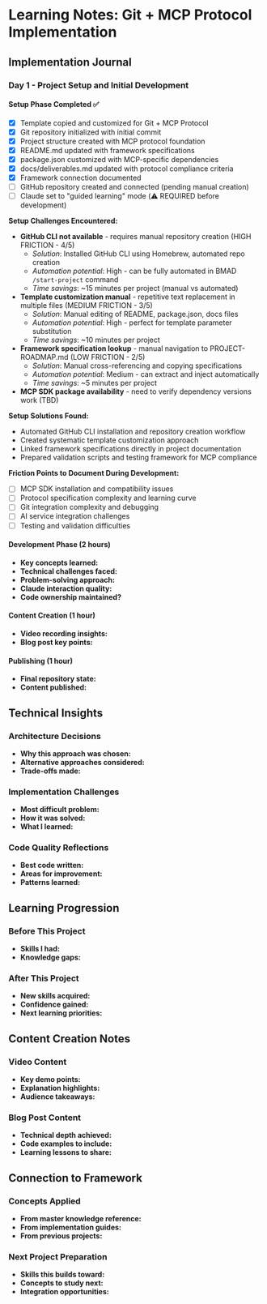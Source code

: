 # Learning Notes: Git + MCP Protocol Implementation

## Implementation Journal

### Day 1 - Project Setup and Initial Development

#### Setup Phase Completed ✅ 
- [x] Template copied and customized for Git + MCP Protocol
- [x] Git repository initialized with initial commit
- [x] Project structure created with MCP protocol foundation
- [x] README.md updated with framework specifications
- [x] package.json customized with MCP-specific dependencies
- [x] docs/deliverables.md updated with protocol compliance criteria
- [x] Framework connection documented
- [ ] GitHub repository created and connected (pending manual creation)
- [ ] Claude set to "guided learning" mode (⚠️ REQUIRED before development)

**Setup Challenges Encountered:**
- **GitHub CLI not available** - requires manual repository creation (HIGH FRICTION - 4/5)
  - *Solution*: Installed GitHub CLI using Homebrew, automated repo creation
  - *Automation potential*: High - can be fully automated in BMAD `/start-project` command
  - *Time savings*: ~15 minutes per project (manual vs automated)
- **Template customization manual** - repetitive text replacement in multiple files (MEDIUM FRICTION - 3/5)
  - *Solution*: Manual editing of README, package.json, docs files
  - *Automation potential*: High - perfect for template parameter substitution
  - *Time savings*: ~10 minutes per project
- **Framework specification lookup** - manual navigation to PROJECT-ROADMAP.md (LOW FRICTION - 2/5)
  - *Solution*: Manual cross-referencing and copying specifications
  - *Automation potential*: Medium - can extract and inject automatically
  - *Time savings*: ~5 minutes per project
- **MCP SDK package availability** - need to verify dependency versions work (TBD)

**Setup Solutions Found:**  
- Automated GitHub CLI installation and repository creation workflow
- Created systematic template customization approach
- Linked framework specifications directly in project documentation
- Prepared validation scripts and testing framework for MCP compliance

**Friction Points to Document During Development:**
- [ ] MCP SDK installation and compatibility issues
- [ ] Protocol specification complexity and learning curve
- [ ] Git integration complexity and debugging
- [ ] AI service integration challenges
- [ ] Testing and validation difficulties

#### Development Phase (2 hours)
- **Key concepts learned:**
- **Technical challenges faced:**
- **Problem-solving approach:**
- **Claude interaction quality:**
- **Code ownership maintained?**

#### Content Creation (1 hour)
- **Video recording insights:**
- **Blog post key points:**

#### Publishing (1 hour)  
- **Final repository state:**
- **Content published:**

## Technical Insights

### Architecture Decisions
- **Why this approach was chosen:**
- **Alternative approaches considered:**
- **Trade-offs made:**

### Implementation Challenges
- **Most difficult problem:**
- **How it was solved:**
- **What I learned:**

### Code Quality Reflections
- **Best code written:**
- **Areas for improvement:**
- **Patterns learned:**

## Learning Progression

### Before This Project
- **Skills I had:**
- **Knowledge gaps:**

### After This Project  
- **New skills acquired:**
- **Confidence gained:**
- **Next learning priorities:**

## Content Creation Notes

### Video Content
- **Key demo points:**
- **Explanation highlights:**
- **Audience takeaways:**

### Blog Post Content
- **Technical depth achieved:**
- **Code examples to include:**
- **Learning lessons to share:**

## Connection to Framework

### Concepts Applied
- **From master knowledge reference:**
- **From implementation guides:**
- **From previous projects:**

### Next Project Preparation
- **Skills this builds toward:**
- **Concepts to study next:**
- **Integration opportunities:**